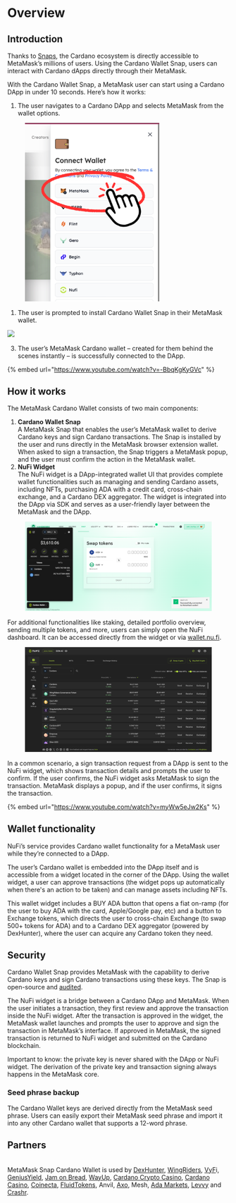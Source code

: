 # Overview

## Introduction

Thanks to [Snaps](https://snaps.metamask.io/), the Cardano ecosystem is directly accessible to MetaMask’s millions of users. Using the Cardano Wallet Snap, users can interact with Cardano dApps directly through their MetaMask.

With the Cardano Wallet Snap, a MetaMask user can start using a Cardano DApp in under 10 seconds. Here’s how it works:

1. The user navigates to a Cardano DApp and selects MetaMask from the wallet options.

<figure><img src="../.gitbook/assets/gitbook edited (1).png" alt="" width="305"><figcaption></figcaption></figure>

1. The user is prompted to install Cardano Wallet Snap in their MetaMask wallet.

![](https://lh7-us.googleusercontent.com/docsz/AD\_4nXfSWgU9ms0qqN\_JLt3mRPynFr53MCvIG3U7JGdgNgvJhbW4hpqciV80wrCwpM90VoeOCCTnFP4o-SI347jkLVlEDiGhgOf\_1d43yGultDb-JXFg6AS1exV4vm6qpDXdGMlCyTLx3WlkzA74g45p\_A9qBiSr?key=XnlM6nH3wkXg7Jpid9qweQ)

3. The user’s MetaMask Cardano wallet – created for them behind the scenes instantly – is successfully connected to the DApp.

{% embed url="https://www.youtube.com/watch?v=-BbqKgKyGVc" %}

## How it works

The MetaMask Cardano Wallet consists of two main components:

1. **Cardano Wallet Snap**\
   A MetaMask Snap that enables the user’s MetaMask wallet to derive Cardano keys and sign Cardano transactions. The Snap is installed by the user and runs directly in the MetaMask browser extension wallet. When asked to sign a transaction, the Snap triggers a MetaMask popup, and the user must confirm the action in the MetaMask wallet.
2. **NuFi Widget**\
   The NuFi widget is a DApp-integrated wallet UI that provides complete wallet functionalities such as managing and sending Cardano assets, including NFTs, purchasing ADA with a credit card, cross-chain exchange, and a Cardano DEX aggregator. The widget is integrated into the DApp via SDK and serves as a user-friendly layer between the MetaMask and the DApp.

<figure><img src="../.gitbook/assets/image.png" alt=""><figcaption></figcaption></figure>

For additional functionalities like staking, detailed portfolio overview, sending multiple tokens, and more, users can simply open the NuFi dashboard. It can be accessed directly from the widget or via [wallet.nu.fi](http://wallet.nu.fi).

<figure><img src="../.gitbook/assets/chrome-extension___gpnihlnnodeiiaakbikldcihojploeca_index.html(1920) (85).png" alt=""><figcaption></figcaption></figure>

In a common scenario, a sign transaction request from a DApp is sent to the NuFi widget, which shows transaction details and prompts the user to confirm. If the user confirms, the NuFi widget asks MetaMask to sign the transaction. MetaMask displays a popup, and if the user confirms, it signs the transaction.

{% embed url="https://www.youtube.com/watch?v=myWw5eJw2Ks" %}

## Wallet functionality

NuFi’s service provides Cardano wallet functionality for a MetaMask user while they’re connected to a DApp.&#x20;

The user’s Cardano wallet is embedded into the DApp itself and is accessible from a widget located in the corner of the DApp. Using the wallet widget, a user can approve transactions (the widget pops up automatically when there's an action to be taken) and can manage assets including NFTs.&#x20;

This wallet widget includes a BUY ADA button that opens a fiat on-ramp (for the user to buy ADA with the card, Apple/Google pay, etc) and a button to Exchange tokens, which directs the user to cross-chain Exchange (to swap 500+ tokens for ADA) and to a Cardano DEX aggregator (powered by DexHunter), where the user can acquire any Cardano token they need.

## Security

Cardano Wallet Snap provides MetaMask with the capability to derive Cardano keys and sign Cardano transactions using these keys. The Snap is open-source and [audited](https://sayfer.io/audits/metamask-snap-audit-report-for-nufi/).

The NuFi widget is a bridge between a Cardano DApp and MetaMask. When the user initiates a transaction, they first review and approve the transaction inside the NuFi widget. After the transaction is approved in the widget, the MetaMask wallet launches and prompts the user to approve and sign the transaction in MetaMask’s interface. If approved in MetaMask, the signed transaction is returned to NuFi widget and submitted on the Cardano blockchain.

Important to know: the private key is never shared with the DApp or NuFi widget. The derivation of the private key and transaction signing always happens in the MetaMask core.

### Seed phrase backup

The Cardano Wallet keys are derived directly from the MetaMask seed phrase. Users can easily export their MetaMask seed phrase and import it into any other Cardano wallet that supports a 12-word phrase.

## Partners

\
MetaMask Snap Cardano Wallet is used by [DexHunter](https://app.dexhunter.io/), [WingRiders](https://app.wingriders.com/), [VyF](http://vyfi.io/)i, [GeniusYield](https://www.geniusyield.co/), [Jam on Bread](http://jamonbread.io/), [WayUp](http://wayup.io/), [Cardano Crypto Casino](https://cardanocryptocasino.com/), [Cardano Casino](https://cardanocasino.vip/), [Coinecta](https://coinecta.fi/), [FluidTokens](https://fluidtokens.com/), Anvil, [Axo](https://www.axo.trade/), Mesh, [Ada Markets](https://ada.markets/), [Levvy](https://levvy.fi/) and [Crashr](https://www.crashr.io/).
